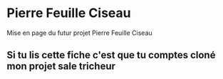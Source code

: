 # Pierre Feuille Ciseau

Mise en page du futur projet Pierre Feuille Ciseau

## Si tu lis cette fiche c'est que tu comptes cloné mon projet sale tricheur 
